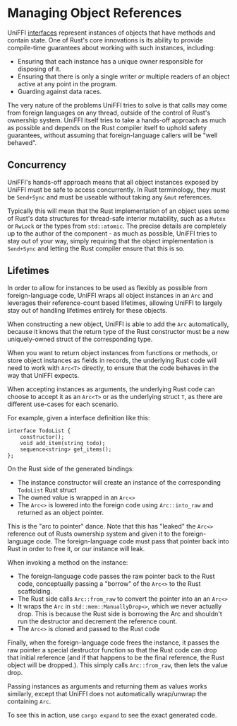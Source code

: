 # Managing Object References

UniFFI [interfaces](../udl/interfaces.md) represent instances of objects
that have methods and contain state. One of Rust's core innovations
is its ability to provide compile-time guarantees about working with such instances,
including:

* Ensuring that each instance has a unique owner responsible for disposing of it.
* Ensuring that there is only a single writer *or* multiple readers of an object
  active at any point in the program.
* Guarding against data races.

The very nature of the problems UniFFI tries to solve is that calls may come
from foreign languages on any thread, outside of the control of Rust's ownership
system. UniFFI itself tries to take a hands-off approach as much as possible and
depends on the Rust compiler itself to uphold safety guarantees, without assuming
that foreign-language callers will be "well behaved".

## Concurrency

UniFFI's hands-off approach means that all object instances exposed by UniFFI must be safe to
access concurrently. In Rust terminology, they must be `Send+Sync` and must be useable
without taking any `&mut` references.

Typically this will mean that the Rust implementation of an object uses some of Rust's
data structures for thread-safe interior mutability, such as a `Mutex` or `RwLock` or
the types from `std::atomic`. The precise details are completely up to the author
of the component - as much as possible, UniFFI tries to stay out of your way, simply requiring
that the object implementation is `Send+Sync` and letting the Rust compiler ensure that
this is so.

## Lifetimes

In order to allow for instances to be used as flexibly as possible from foreign-language code,
UniFFI wraps all object instances in an `Arc` and leverages their reference-count based lifetimes,
allowing UniFFI to largely stay out of handling lifetimes entirely for these objects.

When constructing a new object, UniFFI is able to add the `Arc` automatically, because it
knows that the return type of the Rust constructor must be a new uniquely-owned struct of
the corresponding type.

When you want to return object instances from functions or methods, or store object instances
as fields in records, the underlying Rust code will need to work with `Arc<T>` directly, to ensure
that the code behaves in the way that UniFFI expects.

When accepting instances as arguments, the underlying Rust code can choose to accept it as an `Arc<T>`
or as the underlying struct `T`, as there are different use-cases for each scenario.

For example, given a interface definition like this:

```idl
interface TodoList {
    constructor();
    void add_item(string todo);
    sequence<string> get_items();
};
```

On the Rust side of the generated bindings:
 - The instance constructor will create an instance of the corresponding `TodoList` Rust struct
 - The owned value is wrapped in an `Arc<>`
 - The `Arc<>` is lowered into the foreign code using `Arc::into_raw` and returned as an object pointer.

This is the "arc to pointer" dance. Note that this has "leaked" the `Arc<>`
reference out of Rusts ownership system and given it to the foreign-language
code. The foreign-language code must pass that pointer back into Rust in order
to free it, or our instance will leak.

When invoking a method on the instance:
 - The foreign-language code passes the raw pointer back to the Rust code, conceptually passing a "borrow" of the `Arc<>` to the Rust scaffolding.
 - The Rust side calls `Arc::from_raw` to convert the pointer into an an `Arc<>`
 - It wraps the `Arc` in `std::mem::ManuallyDrop<>`, which we never actually
   drop.  This is because the Rust side is borrowing the Arc and shouldn't
   run the destructor and decrement the reference count.
 - The `Arc<>` is cloned and passed to the Rust code

Finally, when the foreign-language code frees the instance, it
passes the raw pointer a special destructor function so that the Rust code can
drop that initial reference (and if that happens to be the final reference,
the Rust object will be dropped.).  This simply calls `Arc::from_raw`, then
lets the value drop.

Passing instances as arguments and returning them as values works similarly, except that
UniFFI does not automatically wrap/unwrap the containing `Arc`.

To see this in action, use `cargo expand` to see the exact generated code.
